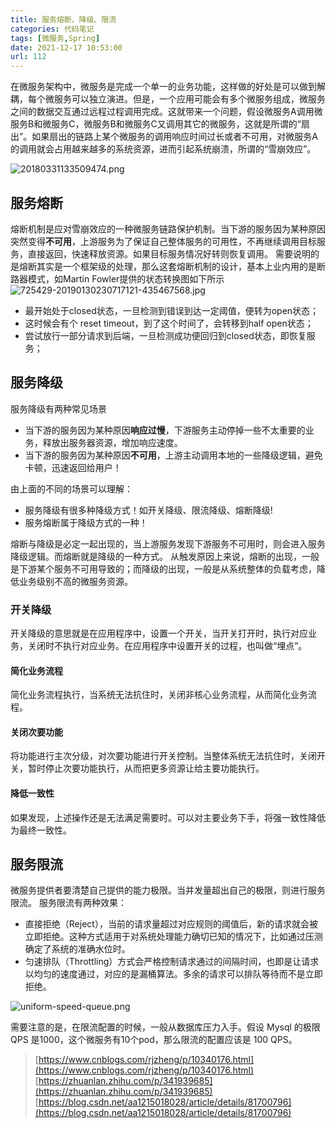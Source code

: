```yaml
---
title: 服务熔断、降级、限流
categories: 代码笔记
tags: [微服务,Spring]
date: 2021-12-17 10:53:00
url: 112
---
```

在微服务架构中，微服务是完成一个单一的业务功能，这样做的好处是可以做到解耦，每个微服务可以独立演进。但是，一个应用可能会有多个微服务组成，微服务之间的数据交互通过远程过程调用完成。这就带来一个问题，假设微服务A调用微服务B和微服务C，微服务B和微服务C又调用其它的微服务，这就是所谓的“扇出”。如果扇出的链路上某个微服务的调用响应时间过长或者不可用，对微服务A的调用就会占用越来越多的系统资源，进而引起系统崩溃，所谓的“雪崩效应”。

<!--more-->

![20180331133509474.png][1]

## 服务熔断
熔断机制是应对雪崩效应的一种微服务链路保护机制。当下游的服务因为某种原因突然变得**不可用**，上游服务为了保证自己整体服务的可用性，不再继续调用目标服务，直接返回，快速释放资源。如果目标服务情况好转则恢复调用。
需要说明的是熔断其实是一个框架级的处理，那么这套熔断机制的设计，基本上业内用的是断路器模式，如Martin Fowler提供的状态转换图如下所示
![725429-20190130230717121-435467568.jpg][2]

- 最开始处于closed状态，一旦检测到错误到达一定阈值，便转为open状态；
- 这时候会有个 reset timeout，到了这个时间了，会转移到half open状态；
- 尝试放行一部分请求到后端，一旦检测成功便回归到closed状态，即恢复服务；

## 服务降级
服务降级有两种常见场景

- 当下游的服务因为某种原因**响应过慢**，下游服务主动停掉一些不太重要的业务，释放出服务器资源，增加响应速度。
- 当下游的服务因为某种原因**不可用**，上游主动调用本地的一些降级逻辑，避免卡顿，迅速返回给用户！

由上面的不同的场景可以理解：

- 服务降级有很多种降级方式！如开关降级、限流降级、熔断降级!
- 服务熔断属于降级方式的一种！

熔断与降级是必定一起出现的，当上游服务发现下游服务不可用时，则会进入服务降级逻辑。而熔断就是降级的一种方式。
从触发原因上来说，熔断的出现，一般是下游某个服务不可用导致的；而降级的出现，一般是从系统整体的负载考虑，降低业务级别不高的微服务资源。

### 开关降级
开关降级的意思就是在应用程序中，设置一个开关，当开关打开时，执行对应业务，关闭时不执行对应业务。在应用程序中设置开关的过程，也叫做“埋点”。

#### 简化业务流程
简化业务流程执行，当系统无法抗住时，关闭非核心业务流程，从而简化业务流程。

#### 关闭次要功能
将功能进行主次分级，对次要功能进行开关控制。当整体系统无法抗住时，关闭开关，暂时停止次要功能执行，从而把更多资源让给主要功能执行。

#### 降低一致性
如果发现，上述操作还是无法满足需要时。可以对主要业务下手，将强一致性降低为最终一致性。
## 服务限流
微服务提供者要清楚自己提供的能力极限。当并发量超出自己的极限，则进行服务限流。
服务限流有两种效果：

- 直接拒绝（Reject），当前的请求量超过对应规则的阈值后，新的请求就会被立即拒绝。这种方式适用于对系统处理能力确切已知的情况下，比如通过压测确定了系统的准确水位时。
- 匀速排队（Throttling）方式会严格控制请求通过的间隔时间，也即是让请求以均匀的速度通过，对应的是漏桶算法。多余的请求可以排队等待而不是立即拒绝。

![uniform-speed-queue.png][3]

需要注意的是，在限流配置的时候，一般从数据库压力入手。假设 Mysql 的极限 QPS 是1000，这个微服务有10个pod，那么限流的配置应该是 100 QPS。
> [https://www.cnblogs.com/rjzheng/p/10340176.html](https://www.cnblogs.com/rjzheng/p/10340176.html)
> [https://zhuanlan.zhihu.com/p/341939685](https://zhuanlan.zhihu.com/p/341939685)
> [https://blog.csdn.net/aa1215018028/article/details/81700796](https://blog.csdn.net/aa1215018028/article/details/81700796)


[1]: /images/2021/12/1199632744.png
[2]: /images/2021/12/3561904520.jpg
[3]: /images/2021/12/1787477271.png